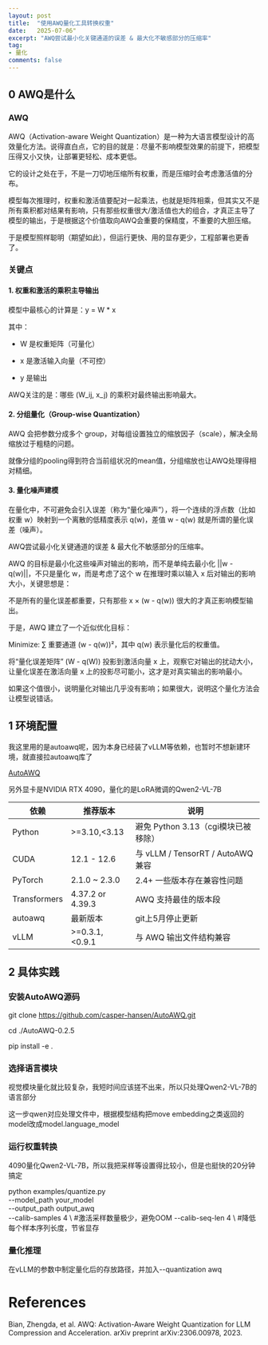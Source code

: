 ```yaml
---
layout: post
title:  "使用AWQ量化工具转换权重"
date:   2025-07-06"
excerpt: "AWQ尝试最小化关键通道的误差 & 最大化不敏感部分的压缩率"
tag:
- 量化
comments: false
---
```


## 0 AWQ是什么

### AWQ

AWQ（Activation-aware Weight Quantization）是一种为大语言模型设计的高效量化方法。说得直白点，它的目的就是：尽量不影响模型效果的前提下，把模型压得又小又快，让部署更轻松、成本更低。

它的设计之处在于，不是一刀切地压缩所有权重，而是压缩时会考虑激活值的分布。

模型每次推理时，权重和激活值要配对一起乘法，也就是矩阵相乘，但其实又不是所有乘积都对结果有影响，只有那些权重很大/激活值也大的组合，才真正主导了模型的输出，于是根据这个价值取向AWQ会重要的保精度，不重要的大胆压缩。

于是模型照样聪明（期望如此），但运行更快、用的显存更少，工程部署也更香了。

### 关键点

#### 1. 权重和激活的乘积主导输出

模型中最核心的计算是：y = W * x

其中：

- W 是权重矩阵（可量化）

- x 是激活输入向量（不可控）

- y 是输出

AWQ关注的是：哪些 (W_ij, x_j) 的乘积对最终输出影响最大。

#### 2. 分组量化（Group-wise Quantization）

AWQ 会把参数分成多个 group，对每组设置独立的缩放因子（scale），解决全局缩放过于粗糙的问题。

就像分组的pooling得到符合当前组状况的mean值，分组缩放也让AWQ处理得相对精细。

#### 3. 量化噪声建模

在量化中，不可避免会引入误差（称为“量化噪声”），将一个连续的浮点数（比如权重 w）映射到一个离散的低精度表示 q(w)，差值 w - q(w) 就是所谓的量化误差（噪声）。

AWQ尝试最小化关键通道的误差 & 最大化不敏感部分的压缩率。

AWQ 的目标是最小化这些噪声对输出的影响，而不是单纯去最小化 ||w - q(w)||，不只是量化 w，而是考虑了这个 w 在推理时乘以输入 x 后对输出的影响大小，关键思想是：

不是所有的量化误差都重要，只有那些 x × (w - q(w)) 很大的才真正影响模型输出。

于是，AWQ 建立了一个近似优化目标：

Minimize: ∑ 重要通道 (w - q(w))²，其中 q(w) 表示量化后的权重值。

将“量化误差矩阵” (W - q(W)) 投影到激活向量 x 上，观察它对输出的扰动大小，让量化误差在激活向量 x 上的投影尽可能小，这才是对真实输出的影响最小。

如果这个值很小，说明量化对输出几乎没有影响；如果很大，说明这个量化方法会让模型说错话。


## 1 环境配置

我这里用的是autoawq呢，因为本身已经装了vLLM等依赖，也暂时不想新建环境，就直接拉autoawq库了

[AutoAWQ](https://docs.vllm.ai/en/latest/quantization/auto_awq.html)

另外显卡是NVIDIA RTX 4090，量化的是LoRA微调的Qwen2-VL-7B

| 依赖                 | 推荐版本                 | 说明                             |
| ------------------ | -------------------- | ------------------------------ |
| Python             | >=3.10,<3.13       | 避免 Python 3.13（cgi模块已被移除）   |
| CUDA               | 12.1 - 12.6        | 与 vLLM / TensorRT / AutoAWQ 兼容 |
| PyTorch            | 2.1.0 ~ 2.3.0      | 2.4+ 一些版本存在兼容性问题             |
| Transformers       | 4.37.2 or 4.39.3 | AWQ 支持最佳的版本段                   |
| autoawq            | 最新版本                  | git上5月停止更新                           |
| vLLM               |  >=0.3.1,<0.9.1   | 与 AWQ 输出文件结构兼容                 |

## 2 具体实践

### 安装AutoAWQ源码

git clone https://github.com/casper-hansen/AutoAWQ.git

cd ./AutoAWQ-0.2.5

pip install -e .

### 选择语言模块

视觉模块量化就比较复杂，我短时间应该搓不出来，所以只处理Qwen2-VL-7B的语言部分

这一步qwen对应处理文件中，根据模型结构把move embedding之类返回的model改成model.language_model

### 运行权重转换

4090量化Qwen2-VL-7B，所以我把采样等设置得比较小，但是也挺快的20分钟搞定

python examples/quantize.py \
  --model_path your_model \
  --output_path output_awq \
  --calib-samples 4 \ #激活采样数量极少，避免OOM
  --calib-seq-len 4 \ #降低每个样本序列长度，节省显存

### 量化推理

在vLLM的参数中制定量化后的存放路径，并加入--quantization awq


# References

Bian, Zhengda, et al. AWQ: Activation-Aware Weight Quantization for LLM Compression and Acceleration. arXiv preprint arXiv:2306.00978, 2023.
